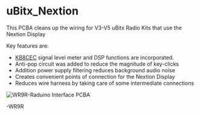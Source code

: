 # uBitx_Nextion
This PCBA cleans up the wiring for V3-V5 uBitx Radio Kits that use the Nextion Display

Key features are:

 - [KB8CEC](https://github.com/phdlee) signal level meter and DSP functions are incorporated.
 - Anti-pop circuit was added to reduce the magnitude of key-clicks
 - Addition power supply filtering reduces background audio noise
 - Creates convenient points of connection for the Nextion Display
 - Reduces wire harness by taking care of some intermediate connections

![WR9R-Raduino Interface PCBA](https://i.imgur.com/wAtQ7ia.jpg)

-WR9R

